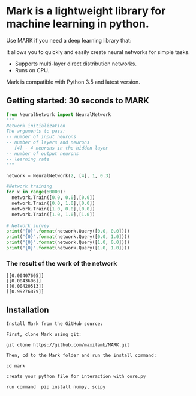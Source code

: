 # Mark is a lightweight library for machine learning in python.

Use MARK if you need a deep learning library that:

It allows you to quickly and easily create neural networks for simple tasks.
- Supports multi-layer direct distribution networks.
- Runs on CPU.

Mark is compatible with Python 3.5 and latest version.

## Getting started: 30 seconds to MARK

```python
from NeuralNetwork import NeuralNetwork
"""
Network initialization
The arguments to pass:
-- number of input neurons
-- number of layers and neurons
   [4] - 4 neurons in the hidden layer
-- number of output neurons
-- learning rate
"""

network = NeuralNetwork(2, [4], 1, 0.3)

#Network training
for x in range(60000):
  network.Train([0.0, 0.0],[0.0])
  network.Train([0.0, 1.0],[0.0])
  network.Train([1.0, 0.0],[0.0])
  network.Train([1.0, 1.0],[1.0])
		
# Network survey
print("{0}".format(network.Query([0.0, 0.0])))
print("{0}".format(network.Query([0.0, 1.0])))
print("{0}".format(network.Query([1.0, 0.0])))
print("{0}".format(network.Query([1.0, 1.0])))
```
### The result of the work of the network
```
[[0.00407605]]
[[0.0043606]]
[[0.00420513]]
[[0.99276879]]
```

## Installation

```
Install Mark from the GitHub source:

First, clone Mark using git:

git clone https://github.com/maxilamb/MARK.git

Then, cd to the Mark folder and run the install command:

cd mark

create your python file for interaction with core.py

run command  pip install numpy, scipy
```
